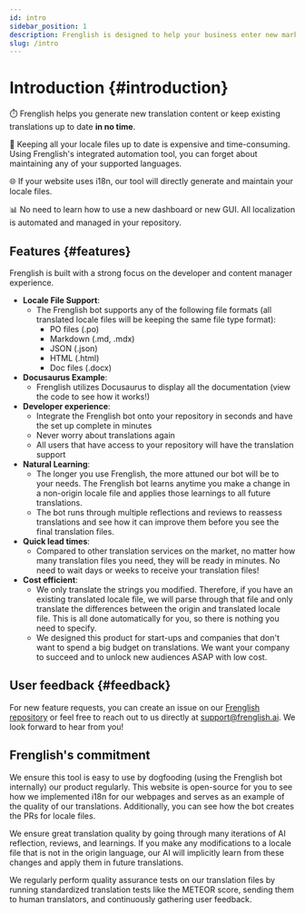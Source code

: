 ```yaml
---
id: intro
sidebar_position: 1
description: Frenglish is designed to help your business enter new markets quickly with automated translations.
slug: /intro
---
```


# Introduction {#introduction}

⏱️ Frenglish helps you generate new translation content or keep existing translations up to date **in no time**.

💸 Keeping all your locale files up to date is expensive and time-consuming. Using Frenglish's integrated automation tool, you can forget about maintaining any of your supported languages. 

🌐 If your website uses i18n, our tool will directly generate and maintain your locale files.

📊 No need to learn how to use a new dashboard or new GUI. All localization is automated and managed in your repository.

## Features {#features}

Frenglish is built with a strong focus on the developer and content manager experience.

- **Locale File Support**:
  - The Frenglish bot supports any of the following file formats (all translated locale files will be keeping the same file type format):
    - PO files (.po)
    - Markdown (.md, .mdx)
    - JSON (.json)
    - HTML (.html)
    - Doc files (.docx)
- **Docusaurus Example**:
  - Frenglish utilizes Docusaurus to display all the documentation (view the code to see how it works!)
- **Developer experience**:
  - Integrate the Frenglish bot onto your repository in seconds and have the set up complete in minutes
  - Never worry about translations again
  - All users that have access to your repository will have the translation support
- **Natural Learning**:
  - The longer you use Frenglish, the more attuned our bot will be to your needs. The Frenglish bot learns anytime you make a change in a non-origin locale file and applies those learnings to all future translations.
  - The bot runs through multiple reflections and reviews to reassess translations and see how it can improve them before you see the final translation files.
- **Quick lead times**:
  - Compared to other translation services on the market, no matter how many translation files you need, they will be ready in minutes. No need to wait days or weeks to receive your translation files!
- **Cost efficient**:
  - We only translate the strings you modified. Therefore, if you have an existing translated locale file, we will parse through that file and only translate the differences between the origin and translated locale file. This is all done automatically for you, so there is nothing you need to specify.
  - We designed this product for start-ups and companies that don't want to spend a big budget on translations. We want your company to succeed and to unlock new audiences ASAP with low cost.

## User feedback {#feedback}

For new feature requests, you can create an issue on our [Frenglish repository](https://github.com/viv-cheung/frenglish-website-vite) or feel free to reach out to us directly at support@frenglish.ai. We look forward to hear from you! 

## Frenglish's commitment

We ensure this tool is easy to use by dogfooding (using the Frenglish bot internally) our product regularly. This website is open-source for you to see how we implemented i18n for our webpages and serves as an example of the quality of our translations. Additionally, you can see how the bot creates the PRs for locale files.

We ensure great translation quality by going through many iterations of AI reflection, reviews, and learnings. If you make any modifications to a locale file that is not in the origin language, our AI will implicitly learn from these changes and apply them in future translations.

We regularly perform quality assurance tests on our translation files by running standardized translation tests like the METEOR score, sending them to human translators, and continuously gathering user feedback.